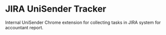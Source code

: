 # JIRA UniSender Tracker
Internal UniSender Chrome extension for collecting tasks in JIRA system for accountant report.
